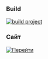 ### Build

[![build project](https://github.com/leokalentev/java-project-99/actions/workflows/main.yml/badge.svg)](https://github.com/leokalentev/java-project-99/actions/workflows/main.yml)

### Сайт

[![Перейти](https://cursovay.onrender.com)](https://cursovay.onrender.com)
